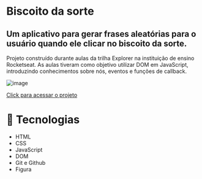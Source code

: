 # Biscoito da sorte

## Um aplicativo para gerar frases aleatórias para o usuário quando ele clicar no biscoito da sorte.

Projeto construído durante aulas da trilha Explorer na instituição de ensino Rocketseat.
As aulas tiveram como objetivo utilizar DOM em JavaScript, introduzindo conhecimentos sobre nós, eventos e funções de callback.

![image](https://github.com/Souzasud/projetobiscoitodasorte/assets/133075307/157ee96a-3098-490a-8c04-3735c4673e5d)

[Click para acessar o projeto](http://127.0.0.1:5501/index.html)

# 🤖 Tecnologias

- HTML
- CSS
- JavaScript
- DOM
- Git e Github
- Figura
